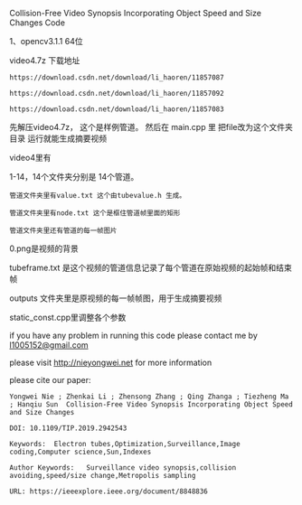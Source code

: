 Collision-Free Video Synopsis Incorporating Object Speed and Size Changes Code


1、opencv3.1.1 64位

video4.7z 下载地址 

	https://download.csdn.net/download/li_haoren/11857087
	
	https://download.csdn.net/download/li_haoren/11857092
	
	https://download.csdn.net/download/li_haoren/11857083
	

先解压video4.7z， 这个是样例管道。
然后在 main.cpp 里 把file改为这个文件夹目录
运行就能生成摘要视频

video4里有

1-14，14个文件夹分别是 14个管道。

	管道文件夹里有value.txt 这个由tubevalue.h 生成。
	
	管道文件夹里有node.txt 这个是框住管道帧里面的矩形
	
	管道文件夹里还有管道的每一帧图片
	
0.png是视频的背景

tubeframe.txt 是这个视频的管道信息记录了每个管道在原始视频的起始帧和结束帧

outputs 文件夹里是原视频的每一帧帧图，用于生成摘要视频


static_const.cpp里调整各个参数



if you have any problem in running this code please contact me by l1005152@gmail.com

please visit http://nieyongwei.net for more information

please cite our paper:


	Yongwei Nie ; Zhenkai Li ; Zhensong Zhang ; Qing Zhanga ; Tiezheng Ma ; Hanqiu Sun  Collision-Free Video Synopsis Incorporating Object Speed and Size Changes
	
	DOI: 10.1109/TIP.2019.2942543
	
	Keywords:  Electron tubes,Optimization,Surveillance,Image coding,Computer science,Sun,Indexes
	
	Author Keywords:   Surveillance video synopsis,collision avoiding,speed/size change,Metropolis sampling
	
	URL: https://ieeexplore.ieee.org/document/8848836
	
	 

